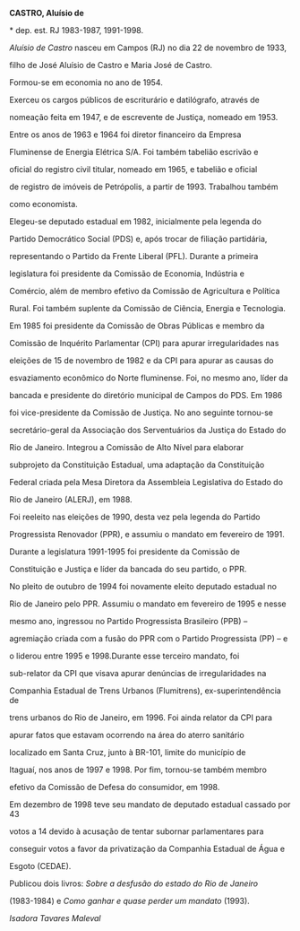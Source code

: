 **CASTRO, Aluísio de**



\* dep. est. RJ 1983-1987, 1991-1998.



*Aluísio de Castro* nasceu em Campos (RJ) no dia 22 de novembro de 1933,

filho de José Aluísio de Castro e Maria José de Castro.



Formou-se em economia no ano de 1954.



Exerceu os cargos públicos de escriturário e datilógrafo, através de

nomeação feita em 1947, e de escrevente de Justiça, nomeado em 1953.

Entre os anos de 1963 e 1964 foi diretor financeiro da Empresa

Fluminense de Energia Elétrica S/A. Foi também tabelião escrivão e

oficial do registro civil titular, nomeado em 1965, e tabelião e oficial

de registro de imóveis de Petrópolis, a partir de 1993. Trabalhou também

como economista.



Elegeu-se deputado estadual em 1982, inicialmente pela legenda do

Partido Democrático Social (PDS) e, após trocar de filiação partidária,

representando o Partido da Frente Liberal (PFL). Durante a primeira

legislatura foi presidente da Comissão de Economia, Indústria e

Comércio, além de membro efetivo da Comissão de Agricultura e Política

Rural. Foi também suplente da Comissão de Ciência, Energia e Tecnologia.

Em 1985 foi presidente da Comissão de Obras Públicas e membro da

Comissão de Inquérito Parlamentar (CPI) para apurar irregularidades nas

eleições de 15 de novembro de 1982 e da CPI para apurar as causas do

esvaziamento econômico do Norte fluminense. Foi, no mesmo ano, líder da

bancada e presidente do diretório municipal de Campos do PDS. Em 1986

foi vice-presidente da Comissão de Justiça. No ano seguinte tornou-se

secretário-geral da Associação dos Serventuários da Justiça do Estado do

Rio de Janeiro. Integrou a Comissão de Alto Nível para elaborar

subprojeto da Constituição Estadual, uma adaptação da Constituição

Federal criada pela Mesa Diretora da Assembleia Legislativa do Estado do

Rio de Janeiro (ALERJ), em 1988.



Foi reeleito nas eleições de 1990, desta vez pela legenda do Partido

Progressista Renovador (PPR), e assumiu o mandato em fevereiro de 1991.

Durante a legislatura 1991-1995 foi presidente da Comissão de

Constituição e Justiça e líder da bancada do seu partido, o PPR.



No pleito de outubro de 1994 foi novamente eleito deputado estadual no

Rio de Janeiro pelo PPR. Assumiu o mandato em fevereiro de 1995 e nesse

mesmo ano, ingressou no Partido Progressista Brasileiro (PPB) –

agremiação criada com a fusão do PPR com o Partido Progressista (PP) – e

o liderou entre 1995 e 1998.Durante esse terceiro mandato, foi

sub-relator da CPI que visava apurar denúncias de irregularidades na

Companhia Estadual de Trens Urbanos (Flumitrens), ex-superintendência de

trens urbanos do Rio de Janeiro, em 1996. Foi ainda relator da CPI para

apurar fatos que estavam ocorrendo na área do aterro sanitário

localizado em Santa Cruz, junto à BR-101, limite do município de

Itaguaí, nos anos de 1997 e 1998. Por fim, tornou-se também membro

efetivo da Comissão de Defesa do consumidor, em 1998.



Em dezembro de 1998 teve seu mandato de deputado estadual cassado por 43

votos a 14 devido à acusação de tentar subornar parlamentares para

conseguir votos a favor da privatização da Companhia Estadual de Água e

Esgoto (CEDAE).



Publicou dois livros: *Sobre a desfusão do estado do Rio de Janeiro*

(1983-1984) e *Como ganhar e quase perder um mandato* (1993).



*Isadora Tavares Maleval*



